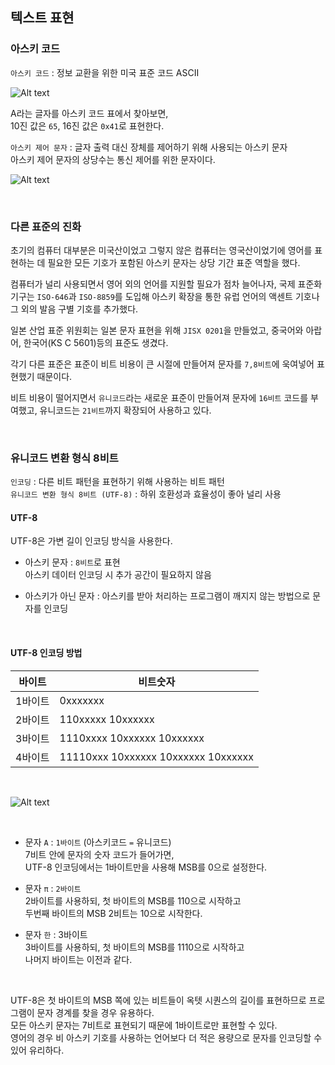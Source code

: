  ## 텍스트 표현

### 아스키 코드

`아스키 코드` : 정보 교환을 위한 미국 표준 코드 ASCII

![Alt text](https://velog.velcdn.com/images%2Fdingdoooo%2Fpost%2F21a96da2-139c-434f-bfe5-fd1fcf6ee62d%2Fimage.png)

A라는 글자를 아스키 코드 표에서 찾아보면, <br>
10진 값은 `65`, 16진 값은 `0x41`로 표현한다. <br>

`아스키 제어 문자` : 글자 출력 대신 장체를 제어하기 위해 사용되는 아스키 문자 <br>
아스키 제어 문자의 상당수는 통신 제어를 위한 문자이다.

![Alt text](https://blog.kakaocdn.net/dn/FGbFn/btroswQxZE7/TvtXcBVg9LqLpriV9HBGlK/img.png)

<br>

### 다른 표준의 진화

초기의 컴퓨터 대부분은 미국산이었고 그렇지 않은 컴퓨터는 영국산이었기에 영어를 표현하는 데 필요한 모든 기호가 포함된 아스키 문자는 상당 기간 표준 역할을 했다.

컴퓨터가 널리 사용되면서 영어 외의 언어를 지원할 필요가 점차 늘어나자, 국제 표준화 기구는 `ISO-646`과 `ISO-8859`를 도입해 아스키 확장을 통한 유럽 언어의 액센트 기호나 그 외의 발음 구별 기호를 추가했다.

일본 산업 표준 위원회는 일본 문자 표현을 위해 `JISX 0201`을 만들었고, 중국어와 아랍어, 한국어(KS C 5601)등의 표준도 생겼다.

각기 다른 표준은 표준이 비트 비용이 큰 시절에 만들어져 문자를 `7,8비트`에 욱여넣어 표현했기 때문이다.

비트 비용이 떨어지면서 `유니코드`라는 새로운 표준이 만들어져 문자에 `16비트` 코드를 부여했고, 유니코드는 `21비트`까지 확장되어 사용하고 있다.

<br>

### 유니코드 변환 형식 8비트

`인코딩` : 다른 비트 패턴을 표현하기 위해 사용하는 비트 패턴 <br>
`유니코드 변환 형식 8비트 (UTF-8)` : 하위 호환성과 효율성이 좋아 널리 사용

#### UTF-8
UTF-8은 가변 길이 인코딩 방식을 사용한다.

* 아스키 문자 : `8비트`로 표현 <br>
아스키 데이터 인코딩 시 추가 공간이 필요하지 않음

* 아스키가 아닌 문자 : 아스키를 받아 처리하는 프로그램이 깨지지 않는 방법으로 문자를 인코딩

<br>

#### UTF-8 인코딩 방법 

|바이트|비트숫자|
|:-:|-|
|1바이트|0xxxxxxx|
|2바이트|110xxxxx 10xxxxxx|
|3바이트|1110xxxx 10xxxxxx 10xxxxxx|
|4바이트|11110xxx 10xxxxxx 10xxxxxx 10xxxxxx|

<br>

![Alt text](https://i.namu.wiki/i/ZBjh3DztYuCACXGvuIz5-19xx47c5bYjfHIl2izG7rdZwWsIpUAg0l8Nzuxs7_R5c6Aq8fRneNpl6FsmbxbidA.webp)

<br>

* 문자 `A` : `1바이트` (아스키코드 `=` 유니코드) <br>
7비트 안에 문자의 숫자 코드가 들어가면, <br>
UTF-8 인코딩에서는 1바이트만을 사용해 MSB를 0으로 설정한다.

* 문자 `π` : `2바이트` <br>
2바이트를 사용하되, 첫 바이트의 MSB를 110으로 시작하고 <br>
두번째 바이트의 MSB 2비트는 10으로 시작한다.

* 문자 `한` : 3바이트 <br>
3바이트를 사용하되, 첫 바이트의 MSB를 1110으로 시작하고 <br>
나머지 바이트는 이전과 같다.

<br>

UTF-8은 첫 바이트의 MSB 쪽에 있는 비트들이 옥텟 시퀀스의 길이를 표현하므로 프로그램이 문자 경계를 찾을 경우 유용하다. <br>
모든 아스키 문자는 7비트로 표현되기 때문에 1바이트로만 표현할 수 있다. <br>
영어의 경우 비 아스키 기호를 사용하는 언어보다 더 적은 용량으로 문자를 인코딩할 수 있어 유리하다.